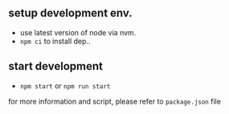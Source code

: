 ## setup development env. 

- use latest version of node via nvm.
- `npm ci` to install dep..

## start development

- `npm start` or `npm run start` 

for more information and script, please refer to `package.json` file